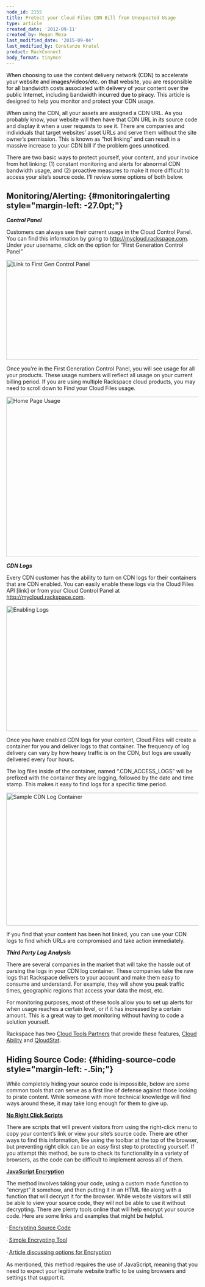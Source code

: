 ```yaml
---
node_id: 2155
title: Protect your Cloud Files CDN Bill from Unexpected Usage
type: article
created_date: '2012-09-11'
created_by: Megan Meza
last_modified_date: '2015-09-04'
last_modified_by: Constanze Kratel
product: RackConnect
body_format: tinymce
---
```


<span
style="mso-fareast-font-family: 'Times New Roman'; mso-bidi-font-family: 'Times New Roman'; color: black;">When
choosing to use the content delivery network (CDN) to accelerate your
website and images/videos/etc. on that website, you are responsible for
all bandwidth costs associated with delivery of your content over the
public Internet, including bandwidth incurred due to piracy.
</span><span
style="mso-fareast-font-family: 'Times New Roman'; mso-bidi-font-family: 'Times New Roman';">This
article is designed to help you monitor and protect your CDN usage.<span
style="mso-spacerun: yes;">  </span></span>

When using the CDN, all your assets are assigned a CDN URL.<span
style="mso-spacerun: yes;">  </span>As you probably know, your website
will then have that CDN URL in its source code and display it when a
user requests to see it.<span style="mso-spacerun: yes;">  </span>There
are companies and individuals that target websites&rsquo; asset URLs and serve
them without the site owner&rsquo;s permission.<span
style="mso-spacerun: yes;">  </span>This is known as &ldquo;hot linking&rdquo; and
can result in a massive increase to your CDN bill if the problem goes
unnoticed.<span style="mso-spacerun: yes;">  </span>

 There are two basic ways to protect yourself, your content, and your
invoice from hot linking:<span style="mso-spacerun: yes;">  </span>(1)
constant monitoring and alerts for abnormal CDN bandwidth usage, and (2)
proactive measures to make it more difficult to access your site&rsquo;s
source code.<span style="mso-spacerun: yes;">  </span>I&rsquo;ll review some
options of both below.



Monitoring/Alerting: {#monitoringalerting style="margin-left: -27.0pt;"}
--------------------

***Control Panel***

Customers can always see their current usage in the Cloud Control
Panel.<span style="mso-spacerun: yes;">  </span>You can find this
information by going to <http://mycloud.rackspace.com>.<span
style="mso-spacerun: yes;">  </span>Under your username, click on the
option for &ldquo;First Generation Control Panel&rdquo;

 <img src="https://8026b2e3760e2433679c-fffceaebb8c6ee053c935e8915a3fbe7.ssl.cf2.rackcdn.com/field/image/cfoncp_0.jpg" alt="Link to First Gen Control Panel" width="550" height="261" />

<span style="mso-spacerun: yes;"> </span>Once you&rsquo;re in the First
Generation Control Panel, you will see usage for all your products.<span
style="mso-spacerun: yes;">  </span>These usage numbers will reflect all
usage on your current billing period.<span style="mso-spacerun: yes;">
</span>If you are using multiple Rackspace cloud products, you may need
to scroll down to Find your Cloud Files usage.<span
style="mso-spacerun: yes;">  </span>

<img src="https://8026b2e3760e2433679c-fffceaebb8c6ee053c935e8915a3fbe7.ssl.cf2.rackcdn.com/field/image/cfusage_0.jpg" alt="Home Page Usage" width="550" height="419" />

***CDN Logs***

Every CDN customer has the ability to turn on CDN logs for their
containers that are CDN enabled.<span style="mso-spacerun: yes;">
</span>You can easily enable these logs via the Cloud Files API \[link\]
or from your Cloud Control Panel at <http://mycloud.rackspace.com>.

<img src="https://8026b2e3760e2433679c-fffceaebb8c6ee053c935e8915a3fbe7.ssl.cf2.rackcdn.com/field/image/enablelogs_0.jpg" alt="Enabling Logs" width="550" height="328" />

Once you have enabled CDN logs for your content, Cloud Files will create
a container for you and deliver logs to that container.<span
style="mso-spacerun: yes;">  </span>The frequency of log delivery can
vary by how heavy traffic is on the CDN, but logs are usually delivered
every four hours.<span style="mso-spacerun: yes;">  </span>

 The log files inside of the container, named &ldquo;.CDN\_ACCESS\_LOGS&rdquo; will
be prefixed with the container they are logging, followed by the date
and time stamp.<span style="mso-spacerun: yes;">   </span>This makes it
easy to find logs for a specific time period.<span
style="mso-spacerun: yes;">  </span>

<img src="https://8026b2e3760e2433679c-fffceaebb8c6ee053c935e8915a3fbe7.ssl.cf2.rackcdn.com/field/image/cfaccesslogs_0.jpg" alt="Sample CDN Log Container" width="550" height="347" />


If you find that your content has been hot linked, you can use your CDN
logs to find which URLs are compromised and take action
immediately.<span style="mso-spacerun: yes;">  </span>



***Third Party Log Analysis***

 There are several companies in the market that will take the hassle out
of parsing the logs in your CDN log container.<span
style="mso-spacerun: yes;">  </span>These companies take the raw logs
that Rackspace delivers to your account and make them easy to consume
and understand.<span style="mso-spacerun: yes;">  </span>For example,
they will show you peak traffic times, geographic regions that access
your data the most, etc.<span style="mso-spacerun: yes;">  </span>

 For monitoring purposes, most of these tools allow you to set up alerts
for when usage reaches a certain level, or if it has increased by a
certain amount.<span style="mso-spacerun: yes;">  </span>This is a great
way to get monitoring without having to code a solution yourself.

 Rackspace has two [Cloud Tools
Partners](https://cloudtools.rackspace.com/home) that provide these
features, [Cloud
Ability](https://cloudtools.rackspace.com/apps/445?1601080659) and
[QloudStat](https://cloudtools.rackspace.com/apps/399?1814232928).<span
style="mso-spacerun: yes;">    </span>



Hiding Source Code: {#hiding-source-code style="margin-left: -.5in;"}
-------------------

While completely hiding your source code is impossible, below are some
common tools that can serve as a first line of defense against those
looking to pirate content. <span
style="mso-spacerun: yes;"> </span>While someone with more technical
knowledge will find ways around these, it may take long enough for them
to give up.<span style="mso-spacerun: yes;"> </span>

**<span style="text-decoration: underline;">No Right Click
Scripts</span>**

There are scripts that will prevent visitors from using the right-click
menu to copy your content&rsquo;s link or view your site&rsquo;s source code.<span
style="mso-spacerun: yes;">  </span>There are other ways to find this
information, like using the toolbar at the top of the browser, but
preventing right click can be an easy first step to protecting
yourself.<span style="mso-spacerun: yes;">  </span>If you attempt this
method, be sure to check its functionality in a variety of browsers, as
the code can be difficult to implement across all of them.<span
style="mso-spacerun: yes;">  </span>

 **<span style="text-decoration: underline;">JavaScript
Encryption</span>**

The method involves taking your code, using a custom made function to
"encrypt" it somehow, and then putting it in an HTML file along with a
function that will decrypt it for the browser. While website visitors
will still be able to view your source code, they will not be able to
use it without decrypting.<span style="mso-spacerun: yes;">
</span>There are plenty tools online that will help encrypt your source
code.<span style="mso-spacerun: yes;">  </span>Here are some links and
examples that might be helpful.<span style="mso-spacerun: yes;">
</span>



<span
style="font-family: Symbol; mso-fareast-font-family: Symbol; mso-bidi-font-family: Symbol;"><span
style="mso-list: Ignore;">&middot;<span
style="font: 7.0pt 'Times New Roman';">
</span></span></span>[Encrypting Source
Code](http://www.blackbeltcoder.com/Articles/mfc/encrypting-source-code)

<span
style="font-family: Symbol; mso-fareast-font-family: Symbol; mso-bidi-font-family: Symbol;"><span
style="mso-list: Ignore;">&middot;<span
style="font: 7.0pt 'Times New Roman';">
</span></span></span>[Simple Encrypting
Tool](http://www.webtoolhub.com/tn561359-html-encrypter.aspx)<span
style="mso-spacerun: yes;"> </span>

<span
style="font-family: Symbol; mso-fareast-font-family: Symbol; mso-bidi-font-family: Symbol;"><span
style="mso-list: Ignore;">&middot;<span
style="font: 7.0pt 'Times New Roman';">
</span></span></span>[Article discussing options for
Encryption](http://www.htmlguard.com/articles/about-html-source-code-encryption/)<span
style="mso-spacerun: yes;"></span>

 As mentioned, this method requires the use of JavaScript, meaning that
you need to expect your legitimate website traffic to be using browsers
and settings that support it.<span style="mso-spacerun: yes;">  </span>



